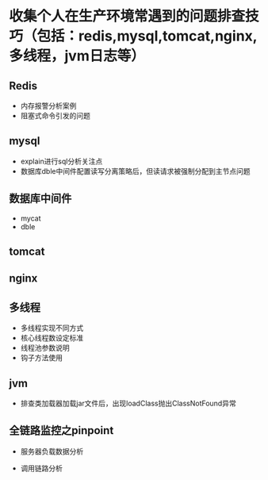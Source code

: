 # 收集个人在生产环境常遇到的问题排查技巧（包括：redis,mysql,tomcat,nginx,多线程，jvm日志等）

## Redis
 - 内存报警分析案例
 - 阻塞式命令引发的问题

## mysql
- explain进行sql分析关注点
- 数据库dble中间件配置读写分离策略后，但读请求被强制分配到主节点问题

## 数据库中间件
- mycat
- dble

## tomcat


## nginx

## 多线程
 - 多线程实现不同方式
 - 核心线程数设定标准
 - 线程池参数说明
 - 钩子方法使用


## jvm
   - 排查类加载器加载jar文件后，出现loadClass抛出ClassNotFound异常
   
## 全链路监控之pinpoint
- 服务器负载数据分析

- 调用链路分析
